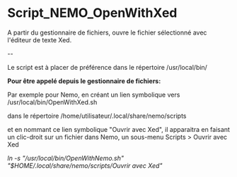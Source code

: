 # Script_NEMO_OpenWithXed

A partir du gestionnaire de fichiers, ouvre le fichier sélectionné avec l'éditeur de texte Xed.


--

Le script est à placer de préférence dans le répertoire /usr/local/bin/ 

**Pour être appelé depuis le gestionnaire de fichiers:**

Par exemple pour Nemo, en créant un lien symbolique vers /usr/local/bin/OpenWithXed.sh

dans le répertoire /home/utilisateur/.local/share/nemo/scripts

et en nommant ce lien symbolique "Ouvrir avec Xed", il apparaitra en faisant un
 clic-droit sur un fichier dans Nemo, un sous-menu Scripts > Ouvrir avec Xed

*ln -s "/usr/local/bin/OpenWithNemo.sh" "$HOME/.local/share/nemo/scripts/Ouvrir avec Xed"*
